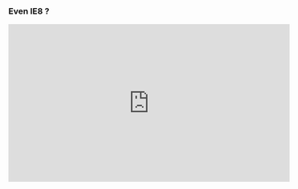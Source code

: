 ### Even IE8 ?

<iframe
  class="fragment fade-in"
  width="560"
  height="315"
  src="https://www.youtube.com/embed/O61cG7U-uLw"
  frameborder="0"
  allowfullscreen
></iframe>